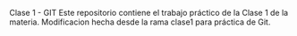 Clase 1 - GIT
Este repositorio contiene el trabajo práctico de la Clase 1 de la materia.
Modificacion hecha desde la rama clase1 para práctica de Git.
